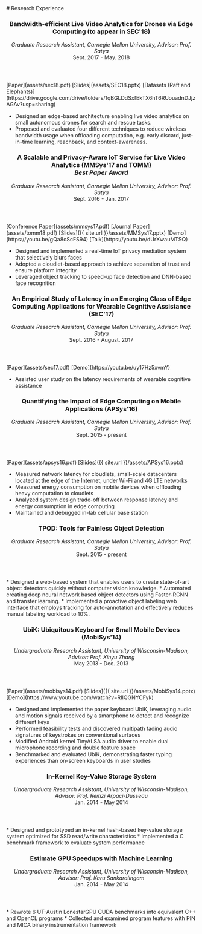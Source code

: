 <section class="thirteen columns" markdown="1">
# Research Experience

<article markdown="1">
<header>
<h1>Bandwidth-efficient Live Video Analytics for Drones via Edge Computing (to appear in SEC'18)</h1>
<span><address>Graduate Research Assistant, Carnegie Mellon University, Advisor: Prof. Satya</address><time>Sept. 2017 - May. 2018</time></span>
</header>
[Paper](assets/sec18.pdf) [Slides](assets/SEC18.pptx) [Datasets (Raft and Elephants)](https://drive.google.com/drive/folders/1qBGLDdSxfEkTX6hT6RUouadnDJjzAGAv?usp=sharing)

* Designed an edge-based architecture enabling live video analytics on small autonomous drones for search and rescue tasks.
* Proposed and evaluated four different techniques to reduce wireless bandwidth usage when offloading computation, e.g. early discard, just-in-time learning, reachback, and context-awareness.
</article>

<article markdown="1">
<header>
<h1>A Scalable and Privacy-Aware IoT Service for Live Video Analytics (MMSys'17 and TOMM) <br/><i>Best Paper Award</i></h1>
<span><address>Graduate Research Assistant, Carnegie Mellon University, Advisor: Prof. Satya</address><time>Sept. 2016 - Jan. 2017</time></span>
</header>
[Conference Paper](assets/mmsys17.pdf) [Journal Paper](assets/tomm18.pdf) [Slides]({{ site.url }}/assets/MMSys17.pptx) [Demo](https://youtu.be/gQa8oScFS94) [Talk](https://youtu.be/dUrXwauMTSQ)

* Designed and implemented a real-time IoT privacy mediation system that selectively blurs faces
* Adopted a cloudlet-based approach to achieve separation of trust and ensure platform integrity
* Leveraged object tracking to speed-up face detection and DNN-based face recognition
</article>
<article markdown="1">
<header>
<h1>
An Empirical Study of Latency in an Emerging Class of Edge Computing Applications for Wearable Cognitive Assistance
(SEC'17)</h1>
<span><address>Graduate Research Assistant, Carnegie Mellon University, Advisor: Prof. Satya</address><time>Sept. 2016 - August. 2017</time></span>
</header>
[Paper](assets/sec17.pdf) [Demo](https://youtu.be/uy17Hz5xvmY)

* Assisted user study on the latency requirements of wearable cognitive assistance
</article>
<article markdown="1">
<header>
<h1>Quantifying the Impact of Edge Computing on Mobile Applications (APSys'16)</h1>
<span><address>Graduate Research Assistant, Carnegie Mellon University, Advisor: Prof. Satya</address><time>Sept. 2015 - present</time></span>
</header>
[Paper](assets/apsys16.pdf) [Slides]({{ site.url }}/assets/APSys16.pptx)

* Measured network latency for cloudlets, small-scale datacenters located at the edge of the Internet, under Wi-Fi and 4G LTE networks
* Measured energy consumption on mobile devices when offloading heavy computation to cloudlets
* Analyzed system design trade-off between response latency and energy consumption in edge computing
* Maintained and debugged in-lab cellular base station
</article>

<article markdown="1">
<header>
<h1>TPOD: Tools for Painless Object Detection</h1>
<span><address>Graduate Research Assistant, Carnegie Mellon University, Advisor: Prof. Satya</address><time>Sept. 2015 - present</time></span>
</header>
* Designed a web-based system that enables users to create state-of-art object detectors quickly without computer vision knowledge.
* Automated creating deep neural network based object detectors using Faster-RCNN and transfer learning.
* Implemented a proactive object labeling web interface that employs tracking for auto-annotation and effectively reduces manual labeling workload to 10%.
</article>

<article markdown="1">
<header>
<h1>UbiK: Ubiquitous Keyboard for Small Mobile Devices (MobiSys'14)</h1>
<span><address>Undergraduate Research Assistant, University of Wisconsin-Madison, Advisor: Prof. Xinyu Zhang</address><time>May 2013 - Dec. 2013</time></span>
</header>
[Paper](assets/mobisys14.pdf) [Slides]({{ site.url }}/assets/MobiSys14.pptx) [Demo](https://www.youtube.com/watch?v=RIIQGNYCFyk)

* Designed and implemented the paper keyboard UbiK, leveraging audio and motion signals received by a smartphone to detect and recognize different keys
* Performed feasibility tests and discovered multipath fading audio signatures of keystrokes on conventional surfaces
* Modified Android kernel TinyALSA audio driver to enable dual microphone recording and double feature space 
* Benchmarked and evaluated UbiK, demonstrating faster typing experiences than on-screen keyboards in user studies
</article>

<article markdown="1">
<header>
<h1>In-Kernel Key-Value Storage System</h1>
<span><address>Undergraduate Research Assistant, University of Wisconsin-Madison, Advisor: Prof. Remzi Arpaci-Dusseau</address><time>Jan. 2014 - May 2014</time></span>
</header>
* Designed and prototyped an in-kernel hash-based key-value storage system optimized for SSD read/write characteristics
* Implemented a C benchmark framework to evaluate system performance
</article>


<article markdown="1">
<header>
<h1>Estimate GPU Speedups with Machine Learning</h1>
<span><address>Undergraduate Research Assistant, University of Wisconsin-Madison, Advisor: Prof. Karu Sankaralingam</address><time>Jan. 2014 - May 2014</time></span>
</header>
* Rewrote 6 UT-Austin LonestarGPU CUDA benchmarks into equivalent C++ and OpenCL programs
* Collected and examined program features with PIN and MICA binary instrumentation framework
</article>
</section>
